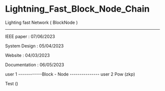 # Lightning_Fast_Block_Node_Chain
 Lighting fast Network ( BlockNode )
 
_____________________________________


IEEE paper : 07/06/2023

System Design :  05/04/2023


Website : 04/03/2023

Documentation : 06/05/2023






user 1 ------------Block - Node --------------- user 2
Pow (zkp)

Test ()
